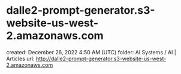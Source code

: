 # dalle2-prompt-generator.s3-website-us-west-2.amazonaws.com

created: December 26, 2022 4:50 AM (UTC)
folder: AI Systems / AI | Articles
url: http://dalle2-prompt-generator.s3-website-us-west-2.amazonaws.com